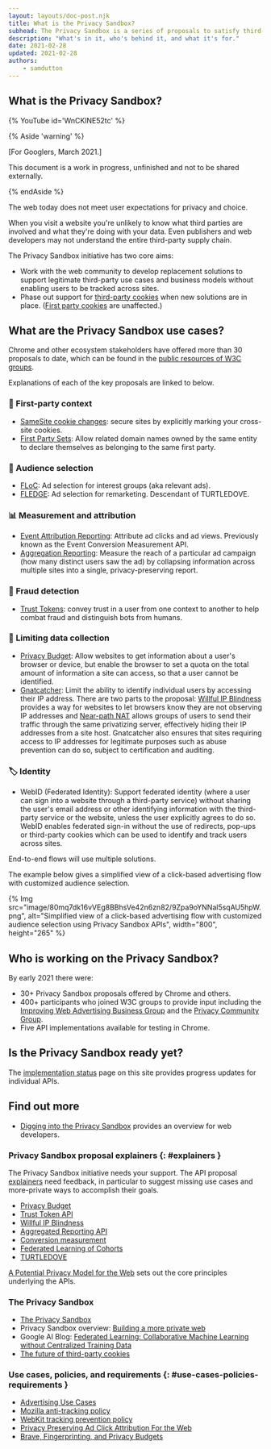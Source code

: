 ```yaml
---
layout: layouts/doc-post.njk
title: What is the Privacy Sandbox?
subhead: The Privacy Sandbox is a series of proposals to satisfy third-party use cases without third-party cookies or other tracking mechanisms.
description: "What's in it, who's behind it, and what it's for."
date: 2021-02-28
updated: 2021-02-28
authors:
	- samdutton
---
```


## What is the Privacy Sandbox?

{% YouTube
	id='WnCKlNE52tc' 
%}


{% Aside 'warning' %}

[For Googlers, March 2021.]

This document is a work in progress, unfinished and not to be shared externally.

{% endAside %}

The web today does not meet user expectations for privacy and choice.

When you visit a website you're unlikely to know what third parties are involved and what they're 
doing with your data. Even publishers and web developers may not understand the entire third-party 
supply chain.

The Privacy Sandbox initiative has two core aims:
* Work with the web community to develop replacement solutions to support legitimate third-party use 
cases and business models without enabling users to be tracked across sites.
* Phase out support for [third-party cookies](https://web.dev/samesite-cookies-explained/) when new 
solutions are in place. ([First party cookies](https://web.dev/samesite-cookies-explained/#what-are-first-party-and-third-party-cookies) 
are unaffected.)


## What are the Privacy Sandbox use cases?

Chrome and other ecosystem stakeholders have offered more than 30 proposals to date, which can be 
found in the [public resources of W3C groups](https://www.w3.org/Privacy/).

Explanations of each of the key proposals are linked to below. 

### 🍪 First-party context
* [SameSite cookie changes](https://web.dev/samesite-cookies-explained/): secure sites by explicitly 
marking your cross-site cookies.
* [First Party Sets](/docs/privacy-sandbox/first-party-sets): Allow related domain names owned by 
the same entity to declare themselves as belonging to the same first party.

### 👤 Audience selection
* [FLoC](/docs/privacy-sandbox/floc): Ad selection for interest groups (aka relevant ads). 
* [FLEDGE](/docs/privacy-sandbox/fledge): Ad selection for remarketing. Descendant of TURTLEDOVE.

### 📊 Measurement and attribution
* [Event Attribution Reporting](/docs/privacy-sandbox/event-attribution-reporting): Attribute ad 
clicks and ad views. Previously known as the Event Conversion Measurement API.
* [Aggregation Reporting](https://github.com/csharrison/aggregate-reporting-api): Measure the reach 
of a particular ad campaign (how many distinct users saw the ad) by collapsing information across 
multiple sites into a single, privacy-preserving report.

### 🚨 Fraud detection
* [Trust Tokens](/docs/privacy-sandbox/trust-tokens): convey trust in a user from one context to 
another to help combat fraud and distinguish bots from humans.

### 👀 Limiting data collection
* [Privacy Budget](https://www.youtube.com/watch?v=0STgfjSA6T8): Allow websites to get information 
about a user's browser or device, but enable the browser to set a quota on the total amount of 
information a site can access, so that a user cannot be identified.
* [Gnatcatcher](https://github.com/bslassey/ip-blindness): Limit the ability to identify individual 
users by accessing their IP address. There are two parts to the proposal: [Willful IP Blindness](https://github.com/bslassey/ip-blindness/blob/master/willful_ip_blindness.md) provides a way for websites to let browsers know 
they are not observing IP addresses and [Near-path NAT](https://github.com/bslassey/ip-blindness/blob/master/near_path_nat.md) allows groups of users to send their traffic through the same privatizing server, 
effectively hiding their IP addresses from a site host. Gnatcatcher also ensures that sites 
requiring access to IP addresses for legitimate purposes such as abuse prevention can do so, subject 
to certification and auditing.

### 🏷 Identity
* WebID (Federated Identity): Support federated identity (where a user can sign into a website 
through a third-party service) without sharing the user's email address or other identifying 
information with the third-party service or the website, unless the user explicitly agrees to do so. 
WebID enables federated sign-in without the use of redirects, pop-ups or third-party cookies which 
can be used to identify and track users across sites.

End-to-end flows will use multiple solutions. 

The example below gives a simplified view of a click-based advertising flow with customized audience 
selection.

{% Img src="image/80mq7dk16vVEg8BBhsVe42n6zn82/9Zpa9oYNNal5sqAU5hpW.png", 
  alt="Simplified view of a click-based advertising flow with customized audience selection using Privacy Sandbox APIs", width="800", 
  height="265" %}


## Who is working on the Privacy Sandbox?

By early 2021 there were: 
* 30+ Privacy Sandbox proposals offered by Chrome and others.
* 400+ participants who joined W3C groups to provide input including the [Improving Web Advertising Business Group](https://www.w3.org/community/web-adv/participants) and the [Privacy Community Group](https://www.w3.org/community/privacycg/participants).
* Five API implementations available for testing in Chrome.


## Is the Privacy Sandbox ready yet?

The [implementation status](/docs/privacy-sandbox/status/) page on this site provides progress 
updates for individual APIs.


## Find out more

* [Digging into the Privacy Sandbox](web.dev/digging-into-the-privacy-sandbox) provides an overview for web developers.

### Privacy Sandbox proposal explainers {: #explainers }

The Privacy Sandbox initiative needs your support. The API proposal [explainers](https://blog.chromium.org/2019/08/potential-uses-for-privacy-sandbox.html) need feedback, in particular to suggest missing use cases and more-private ways to accomplish their goals.

* [Privacy Budget](https://github.com/bslassey/privacy-budget)
* [Trust Token API](https://github.com/dvorak42/trust-token-api)
* [Willful IP Blindness](https://github.com/bslassey/ip-blindness)
* [Aggregated Reporting API](https://github.com/csharrison/aggregate-reporting-api)
* [Conversion measurement](https://github.com/csharrison/conversion-measurement-api)
* [Federated Learning of Cohorts](https://github.com/jkarlin/floc)
* [TURTLEDOVE](https://github.com/michaelkleber/turtledove)

[A Potential Privacy Model for the Web](https://github.com/michaelkleber/privacy-model) sets out the core principles underlying the APIs.

### The Privacy Sandbox

* [The Privacy Sandbox](https://www.chromium.org/Home/chromium-privacy/privacy-sandbox)
* Privacy Sandbox overview: [Building a more private web](https://www.blog.google/products/chrome/building-a-more-private-web/)
* Google AI Blog: [Federated Learning: Collaborative Machine Learning without Centralized Training Data](https://ai.googleblog.com/2017/04/federated-learning-collaborative.html)
* [The future of third-party cookies](https://blog.chromium.org/2019/10/developers-get-ready-for-new.html)

### Use cases, policies, and requirements {: #use-cases-policies-requirements }

* [Advertising Use Cases](https://github.com/w3c/web-advertising/blob/master/support_for_advertising_use_cases.md)
* [Mozilla anti-tracking policy](https://wiki.mozilla.org/Security/Anti_tracking_policy)
* [WebKit tracking prevention policy](https://webkit.org/tracking-prevention-policy/)
* [Privacy Preserving Ad Click Attribution For the Web](https://webkit.org/blog/8943/privacy-preserving-ad-click-attribution-for-the-web/)
* [Brave, Fingerprinting, and Privacy Budgets](https://brave.com/brave-fingerprinting-and-privacy-budgets/)